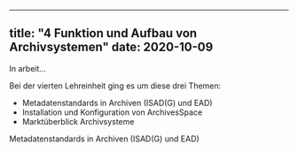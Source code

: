
---
title: "4 Funktion und Aufbau von Archivsystemen"
date: 2020-10-09
---

In arbeit...


Bei der vierten Lehreinheit ging es um diese drei Themen:
* Metadatenstandards in Archiven (ISAD(G) und EAD)
* Installation und Konfiguration von ArchivesSpace
* Marktüberblick Archivsysteme


Metadatenstandards in Archiven (ISAD(G) und EAD)






